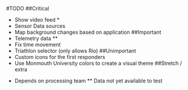 #TODO
##Critical
- Show video feed *
- Sensor Data sources
- Map background changes based on application
##Important
- Telemetry data **
- Fix time movement
- Triathlon selector (only allows Rio)
##Unimportant
- Custom icons for the first responders
- Use Monmouth University colors to create a visual theme
##Stretch / extra

* Depends on processing team
** Data not yet available to test